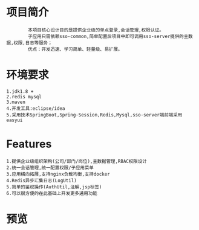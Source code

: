 # 项目简介
            本项目核心设计目的是提供企业级的单点登录,会话管理,权限认证。
            子应用只需依赖sso-common,简单配置后项目中即可调用sso-server提供的主数据,权限,日志等服务；
            优点：开发迅速、学习简单、轻量级、易扩展。

# 环境要求
    1.jdk1.8 +
    2.redis mysql
    3.maven
    4.开发工具:eclipse/idea
    5.采用技术SpringBoot,Spring-Session,Redis,Mysql,sso-server端前端采用easyui


# Features
    1.提供企业级组织架构(公司/部门/岗位),主数据管理,RBAC权限设计
    2.统一会话管理,统一配置权限/子应用菜单
    3.应用横向拓展,支持nginx负载均衡,支持docker
    4.Redis异步汇集日志(LogUtil)
    5.简单的鉴权操作(AuthUtil,注解,jsp标签)
    6.可以很方便的在此基础上开发更多通用功能

# 预览
<p align="center">
</p>

